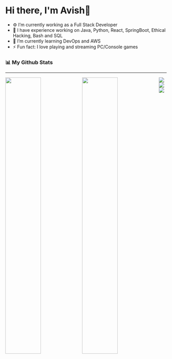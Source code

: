 # Hi there, I'm Avish👋

<!--
**AvishDhirawat/AvishDhirawat** is a ✨ _special_ ✨ repository because its `README.md` (this file) appears on your GitHub profile.

Here are some ideas to get you started:
-->
- ⚙️ I’m currently working as a Full Stack Developer
- 🔭 I have experience working on Java, Python, React, SpringBoot, Ethical Hacking, Bash and SQL 
- 🌱 I’m currently learning DevOps and AWS
- ⚡ Fun fact: I love playing and streaming PC/Console games 
<!-- - 👯 I’m looking to collaborate on ...
- 🤔 I’m looking for help with ...
- 💬 Ask me about ...
- 📫 How to reach me: ...
- 😄 Pronouns: ...
- ⚡ Fun fact: ... -->
###  📊 My Github Stats
<hr>
<img align="left" width="47%" src="https://github-readme-stats.vercel.app/api?username=AvishDhirawat&show_icons=true&theme=radical" />

<img align="left" width="47%" src="https://github-readme-stats.vercel.app/api/top-langs/?username=AvishDhirawat&layout=compact" />

<img align="left" src="https://img.shields.io/badge/java-%23ED8B00.svg?style=for-the-badge&logo=java&logoColor=white"/>
<img align="left" src="https://img.shields.io/badge/python-3670A0?style=for-the-badge&logo=python&logoColor=ffdd54"/>
<img align="left" src="https://img.shields.io/badge/react-%2320232a.svg?style=for-the-badge&logo=react&logoColor=%2361DAFB"/>
